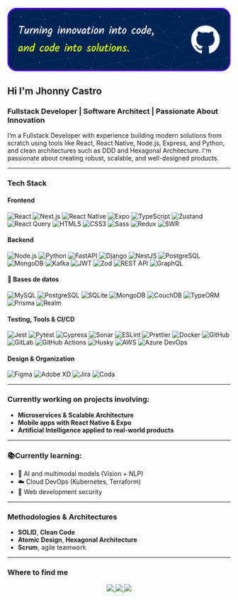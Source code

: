 
![Banner](assets/github-header-image.png)

## Hi I'm Jhonny Castro
### Fullstack Developer | Software Architect | Passionate About Innovation

I’m a Fullstack Developer with experience building modern solutions from scratch using tools like React, React Native, Node.js, Express, and Python, and clean architectures such as DDD and Hexagonal Architecture. I'm passionate about creating robust, scalable, and well-designed products.

---

###  Tech Stack


#### **Frontend**
![React](https://img.shields.io/badge/React-20232A?style=for-the-badge&logo=react&logoColor=61DAFB)
![Next.js](https://img.shields.io/badge/Next.js-000000?style=for-the-badge&logo=next.js)
![React Native](https://img.shields.io/badge/React_Native-20232A?style=for-the-badge&logo=react&logoColor=61DAFB)
![Expo](https://img.shields.io/badge/Expo-000020?style=for-the-badge&logo=expo&logoColor=white)
![TypeScript](https://img.shields.io/badge/TypeScript-3178C6?style=for-the-badge&logo=typescript&logoColor=white)
![Zustand](https://img.shields.io/badge/Zustand-000000?style=for-the-badge&logo=z&logoColor=white)
![React Query](https://img.shields.io/badge/TanStack%20Query-FF4154?style=for-the-badge&logo=react-query&logoColor=white)
![HTML5](https://img.shields.io/badge/HTML5-E34F26?style=for-the-badge&logo=html5&logoColor=white)
![CSS3](https://img.shields.io/badge/CSS3-1572B6?style=for-the-badge&logo=css3&logoColor=white)
![Sass](https://img.shields.io/badge/Sass-CC6699?style=for-the-badge&logo=sass&logoColor=white)
![Redux](https://img.shields.io/badge/Redux-764ABC?style=for-the-badge&logo=redux)
![SWR](https://img.shields.io/badge/SWR-000000?style=for-the-badge&logo=swr)


#### **Backend**
![Node.js](https://img.shields.io/badge/Node.js-339933?style=for-the-badge&logo=nodedotjs&logoColor=white)
![Python](https://img.shields.io/badge/Python-3776AB?style=for-the-badge&logo=python&logoColor=white)
![FastAPI](https://img.shields.io/badge/FastAPI-009688?style=for-the-badge&logo=fastapi&logoColor=white)
![Django](https://img.shields.io/badge/Django-092E20?style=for-the-badge&logo=django&logoColor=white)
![NestJS](https://img.shields.io/badge/NestJS-E0234E?style=for-the-badge&logo=nestjs&logoColor=white)
![PostgreSQL](https://img.shields.io/badge/PostgreSQL-336791?style=for-the-badge&logo=postgresql&logoColor=white)
![MongoDB](https://img.shields.io/badge/MongoDB-47A248?style=for-the-badge&logo=mongodb&logoColor=white)
![Kafka](https://img.shields.io/badge/Apache_Kafka-231F20?style=for-the-badge&logo=apachekafka&logoColor=white)
![JWT](https://img.shields.io/badge/JWT-000000?style=for-the-badge&logo=jsonwebtokens)
![Zod](https://img.shields.io/badge/Zod-8E44AD?style=for-the-badge)
![REST API](https://img.shields.io/badge/REST-006F99?style=for-the-badge)
![GraphQL](https://img.shields.io/badge/GraphQL-E10098?style=for-the-badge&logo=graphql)

#### 🧠 Bases de datos
![MySQL](https://img.shields.io/badge/MySQL-4479A1?style=for-the-badge&logo=mysql)
![PostgreSQL](https://img.shields.io/badge/PostgreSQL-336791?style=for-the-badge&logo=postgresql)
![SQLite](https://img.shields.io/badge/SQLite-003B57?style=for-the-badge&logo=sqlite)
![MongoDB](https://img.shields.io/badge/MongoDB-47A248?style=for-the-badge&logo=mongodb)
![CouchDB](https://img.shields.io/badge/CouchDB-EF3A42?style=for-the-badge&logo=apachecouchdb)
![TypeORM](https://img.shields.io/badge/TypeORM-FF6F00?style=for-the-badge)
![Prisma](https://img.shields.io/badge/Prisma-2D3748?style=for-the-badge&logo=prisma)
![Realm](https://img.shields.io/badge/Realm-39477F?style=for-the-badge&logo=realm)

#### **Testing, Tools & CI/CD**
![Jest](https://img.shields.io/badge/Jest-C21325?style=for-the-badge&logo=jest&logoColor=white)
![Pytest](https://img.shields.io/badge/Pytest-0A9EDC?style=for-the-badge&logo=pytest&logoColor=white)
![Cypress](https://img.shields.io/badge/Cypress-17202C?style=for-the-badge&logo=cypress&logoColor=white)
![Sonar](https://img.shields.io/badge/Sonar-4E9BCD?style=for-the-badge&logo=sonarqube)
![ESLint](https://img.shields.io/badge/ESLint-4B32C3?style=for-the-badge&logo=eslint)
![Prettier](https://img.shields.io/badge/Prettier-F7B93E?style=for-the-badge&logo=prettier)
![Docker](https://img.shields.io/badge/Docker-2496ED?style=for-the-badge&logo=docker&logoColor=white)
![GitHub](https://img.shields.io/badge/GitHub-181717?style=for-the-badge&logo=github)
![GitLab](https://img.shields.io/badge/GitLab-FC6D26?style=for-the-badge&logo=gitlab)
![GitHub Actions](https://img.shields.io/badge/GitHub_Actions-2088FF?style=for-the-badge&logo=github-actions&logoColor=white)
![Husky](https://img.shields.io/badge/Husky-000000?style=for-the-badge)
![AWS](https://img.shields.io/badge/AWS-232F3E?style=for-the-badge&logo=amazonaws)
![Azure DevOps](https://img.shields.io/badge/Azure_DevOps-0078D7?style=for-the-badge&logo=azure-devops)

#### Design & Organization
![Figma](https://img.shields.io/badge/Figma-F24E1E?style=for-the-badge&logo=figma)
![Adobe XD](https://img.shields.io/badge/Adobe%20XD-FF61F6?style=for-the-badge&logo=adobexd)
![Jira](https://img.shields.io/badge/Jira-0052CC?style=for-the-badge&logo=jira)
![Coda](https://img.shields.io/badge/Coda-5636B8?style=for-the-badge)

---
### Currently working on projects involving:

- **Microservices & Scalable Architecture**
- **Mobile apps with React Native & Expo**
- **Artificial Intelligence applied to real-world products**

---

### 📚Currently learning:

- 🧠 AI and multimodal models (Vision + NLP)
- ☁️ Cloud DevOps (Kubernetes, Terraform)
- 🔐 Web development security

---

###  Methodologies & Architectures

- **SOLID**, **Clean Code**
- **Atomic Design**, **Hexagonal Architecture**
- **Scrum**, agile teamwork

---

###  Where to find me

<p align="center">
  <a href="https://www.linkedin.com/in/jhonny-castrol/">
    <img src="https://img.shields.io/badge/LinkedIn-blue?style=for-the-badge&logo=linkedin&logoColor=white" />
  </a>
  <a href="mailto:Jhocastrol.99@gmail.com">
    <img src="https://img.shields.io/badge/Email-D14836?style=for-the-badge&logo=gmail&logoColor=white" />
  </a>
  <a href="https://github.com/jcastrol">
    <img src="https://img.shields.io/badge/GitHub-100000?style=for-the-badge&logo=github&logoColor=white" />
  </a>
</p>
